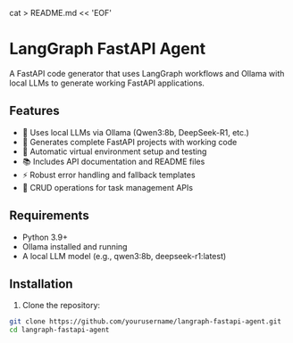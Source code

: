 cat > README.md << 'EOF'
# LangGraph FastAPI Agent

A FastAPI code generator that uses LangGraph workflows and Ollama with local LLMs to generate working FastAPI applications.

## Features

- 🤖 Uses local LLMs via Ollama (Qwen3:8b, DeepSeek-R1, etc.)
- 🚀 Generates complete FastAPI projects with working code
- 🔧 Automatic virtual environment setup and testing
- 📚 Includes API documentation and README files
- ⚡ Robust error handling and fallback templates
- 🎯 CRUD operations for task management APIs

## Requirements

- Python 3.9+
- Ollama installed and running
- A local LLM model (e.g., qwen3:8b, deepseek-r1:latest)

## Installation

1. Clone the repository:
```bash
git clone https://github.com/yourusername/langraph-fastapi-agent.git
cd langraph-fastapi-agent